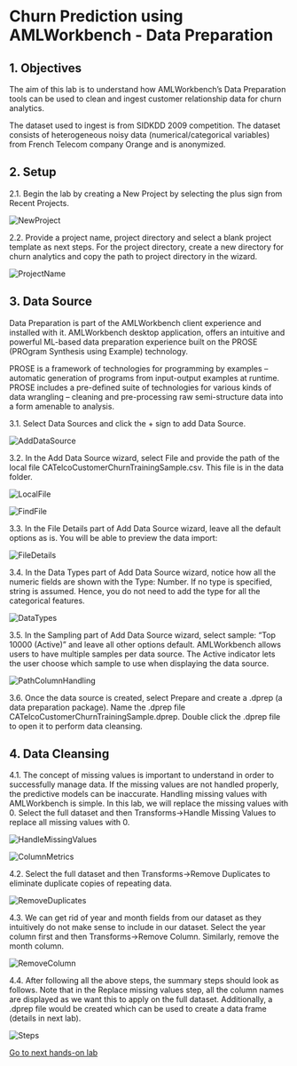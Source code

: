 # Churn Prediction using AMLWorkbench - Data Preparation

## 1. Objectives

The aim of this lab is to understand how AMLWorkbench’s Data Preparation tools can be used to clean and ingest customer relationship data for churn analytics.

The dataset used to ingest is from SIDKDD 2009 competition. The dataset consists of heterogeneous noisy data (numerical/categorical variables) from French Telecom company Orange and is anonymized.

## 2. Setup

2.1. Begin the lab by creating a New Project by selecting the plus sign from Recent Projects.

![NewProject](https://github.com/Azure/MachineLearningSamples-ChurnPrediction/blob/master/docs/Images/NewProject.png)

2.2. Provide a project name, project directory and select a blank project template as next steps. For the project directory, create a new directory for churn analytics and copy the path to project directory in the wizard.

![ProjectName](https://github.com/Azure/MachineLearningSamples-ChurnPrediction/blob/master/docs/Images/ProjectName.png)

## 3. Data Source

Data Preparation is part of the AMLWorkbench client experience and installed with it. AMLWorkbench desktop application, offers an intuitive and powerful ML-based data preparation experience built on the PROSE (PROgram Synthesis using Example) technology.

PROSE is a framework of technologies for programming by examples – automatic generation of programs from input-output examples at runtime. PROSE includes a pre-defined suite of technologies for various kinds of data wrangling – cleaning and pre-processing raw semi-structure data into a form amenable to analysis.

3.1. Select Data Sources and click the + sign to add Data Source.

![AddDataSource](https://github.com/Azure/MachineLearningSamples-ChurnPrediction/blob/master/docs/Images/AddDataSource.png)

3.2. In the Add Data Source wizard, select File and provide the path of the local file CATelcoCustomerChurnTrainingSample.csv. This file is in the data folder.

![LocalFile](https://github.com/Azure/MachineLearningSamples-ChurnPrediction/blob/master/docs/Images/LocalFile.png)

![FindFile](https://github.com/Azure/MachineLearningSamples-ChurnPrediction/blob/master/docs/Images/FindFiles.png)

3.3. In the File Details part of Add Data Source wizard, leave all the default options as is. You will be able to preview the data import:

![FileDetails](https://github.com/Azure/MachineLearningSamples-ChurnPrediction/blob/master/docs/Images/FileDetails.png)

3.4. In the Data Types part of Add Data Source wizard, notice how all the numeric fields are shown with the Type: Number. If no type is specified, string is assumed. Hence, you do not need to add the type for all the categorical features.

![DataTypes](https://github.com/Azure/MachineLearningSamples-ChurnPrediction/blob/master/docs/Images/DataTypes.png)

3.5. In the Sampling part of Add Data Source wizard, select sample: “Top 10000 (Active)” and leave all other options default. AMLWorkbench allows users to have multiple samples per data source. The Active indicator lets the user choose which sample to use when displaying the data source.

![PathColumnHandling](https://github.com/Azure/MachineLearningSamples-ChurnPrediction/blob/master/docs/Images/PathColumnHandling.png)

3.6. Once the data source is created, select Prepare and create a .dprep (a data preparation package). Name the .dprep file CATelcoCustomerChurnTrainingSample.dprep. Double click the .dprep file to open it to perform data cleansing.

## 4. Data Cleansing

4.1. The concept of missing values is important to understand in order to successfully manage data.  If the missing values are not handled properly, the predictive models can be inaccurate. Handling missing values with AMLWorkbench is simple. In this lab, we will replace the missing values with 0. Select the full dataset and then Transforms->Handle Missing Values to replace all missing values with 0.

![HandleMissingValues](https://github.com/Azure/MachineLearningSamples-ChurnPrediction/blob/master/docs/Images/HandleMissingValues.png)

![ColumnMetrics](https://github.com/Azure/MachineLearningSamples-ChurnPrediction/blob/master/docs/Images/ColumnMetrics.png)

4.2. Select the full dataset and then Transforms->Remove Duplicates to eliminate duplicate copies of repeating data.

![RemoveDuplicates](https://github.com/Azure/MachineLearningSamples-ChurnPrediction/blob/master/docs/Images/RemoveDuplicates.png)

4.3. We can get rid of year and month fields from our dataset as they intuitively do not make sense to include in our dataset. Select the year column first and then Transforms->Remove Column. Similarly, remove the month column.

![RemoveColumn](https://github.com/Azure/MachineLearningSamples-ChurnPrediction/blob/master/docs/Images/RemoveColumn.png)

4.4. After following all the above steps, the summary steps should look as follows. Note that in the Replace missing values step, all the column names are displayed as we want this to apply on the full dataset. Additionally, a .dprep file would be created which can be used to create a data frame (details in next lab).

![Steps](https://github.com/Azure/MachineLearningSamples-ChurnPrediction/blob/master/docs/Images/Steps.png)


[Go to next hands-on lab](https://github.com/Azure/MachineLearningSamples-ChurnPrediction/blob/master/docs/ModelingAndEvaluation.md)
